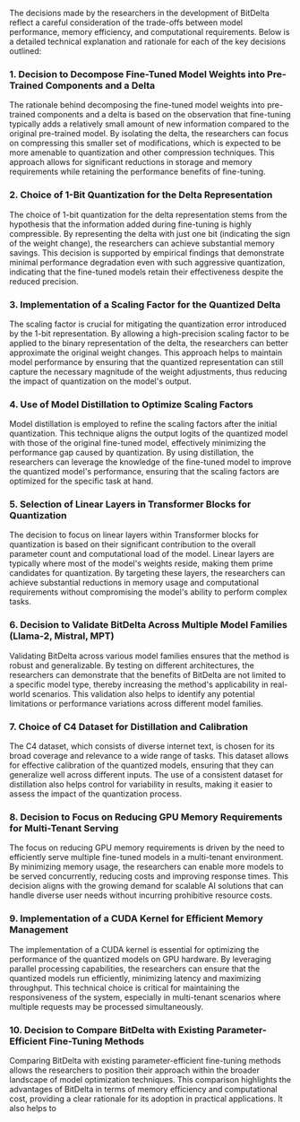 The decisions made by the researchers in the development of BitDelta reflect a careful consideration of the trade-offs between model performance, memory efficiency, and computational requirements. Below is a detailed technical explanation and rationale for each of the key decisions outlined:

### 1. Decision to Decompose Fine-Tuned Model Weights into Pre-Trained Components and a Delta
The rationale behind decomposing the fine-tuned model weights into pre-trained components and a delta is based on the observation that fine-tuning typically adds a relatively small amount of new information compared to the original pre-trained model. By isolating the delta, the researchers can focus on compressing this smaller set of modifications, which is expected to be more amenable to quantization and other compression techniques. This approach allows for significant reductions in storage and memory requirements while retaining the performance benefits of fine-tuning.

### 2. Choice of 1-Bit Quantization for the Delta Representation
The choice of 1-bit quantization for the delta representation stems from the hypothesis that the information added during fine-tuning is highly compressible. By representing the delta with just one bit (indicating the sign of the weight change), the researchers can achieve substantial memory savings. This decision is supported by empirical findings that demonstrate minimal performance degradation even with such aggressive quantization, indicating that the fine-tuned models retain their effectiveness despite the reduced precision.

### 3. Implementation of a Scaling Factor for the Quantized Delta
The scaling factor is crucial for mitigating the quantization error introduced by the 1-bit representation. By allowing a high-precision scaling factor to be applied to the binary representation of the delta, the researchers can better approximate the original weight changes. This approach helps to maintain model performance by ensuring that the quantized representation can still capture the necessary magnitude of the weight adjustments, thus reducing the impact of quantization on the model's output.

### 4. Use of Model Distillation to Optimize Scaling Factors
Model distillation is employed to refine the scaling factors after the initial quantization. This technique aligns the output logits of the quantized model with those of the original fine-tuned model, effectively minimizing the performance gap caused by quantization. By using distillation, the researchers can leverage the knowledge of the fine-tuned model to improve the quantized model's performance, ensuring that the scaling factors are optimized for the specific task at hand.

### 5. Selection of Linear Layers in Transformer Blocks for Quantization
The decision to focus on linear layers within Transformer blocks for quantization is based on their significant contribution to the overall parameter count and computational load of the model. Linear layers are typically where most of the model's weights reside, making them prime candidates for quantization. By targeting these layers, the researchers can achieve substantial reductions in memory usage and computational requirements without compromising the model's ability to perform complex tasks.

### 6. Decision to Validate BitDelta Across Multiple Model Families (Llama-2, Mistral, MPT)
Validating BitDelta across various model families ensures that the method is robust and generalizable. By testing on different architectures, the researchers can demonstrate that the benefits of BitDelta are not limited to a specific model type, thereby increasing the method's applicability in real-world scenarios. This validation also helps to identify any potential limitations or performance variations across different model families.

### 7. Choice of C4 Dataset for Distillation and Calibration
The C4 dataset, which consists of diverse internet text, is chosen for its broad coverage and relevance to a wide range of tasks. This dataset allows for effective calibration of the quantized models, ensuring that they can generalize well across different inputs. The use of a consistent dataset for distillation also helps control for variability in results, making it easier to assess the impact of the quantization process.

### 8. Decision to Focus on Reducing GPU Memory Requirements for Multi-Tenant Serving
The focus on reducing GPU memory requirements is driven by the need to efficiently serve multiple fine-tuned models in a multi-tenant environment. By minimizing memory usage, the researchers can enable more models to be served concurrently, reducing costs and improving response times. This decision aligns with the growing demand for scalable AI solutions that can handle diverse user needs without incurring prohibitive resource costs.

### 9. Implementation of a CUDA Kernel for Efficient Memory Management
The implementation of a CUDA kernel is essential for optimizing the performance of the quantized models on GPU hardware. By leveraging parallel processing capabilities, the researchers can ensure that the quantized models run efficiently, minimizing latency and maximizing throughput. This technical choice is critical for maintaining the responsiveness of the system, especially in multi-tenant scenarios where multiple requests may be processed simultaneously.

### 10. Decision to Compare BitDelta with Existing Parameter-Efficient Fine-Tuning Methods
Comparing BitDelta with existing parameter-efficient fine-tuning methods allows the researchers to position their approach within the broader landscape of model optimization techniques. This comparison highlights the advantages of BitDelta in terms of memory efficiency and computational cost, providing a clear rationale for its adoption in practical applications. It also helps to